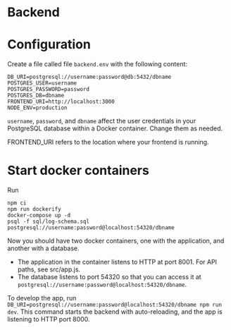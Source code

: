 # Backend

# Configuration

Create a file called file `backend.env` with the following content:

```
DB_URI=postgresql://username:password@db:5432/dbname
POSTGRES_USER=username
POSTGRES_PASSWORD=password
POSTGRES_DB=dbname
FRONTEND_URI=http://localhost:3000
NODE_ENV=production
```

`username`, `password`, and `dbname` affect the user credentials in your PostgreSQL database within a Docker container. Change them as needed.

FRONTEND_URI refers to the location where your frontend is running.

# Start docker containers

Run

```
npm ci
npm run dockerify
docker-compose up -d
psql -f sql/log-schema.sql postgresql://username:password@localhost:54320/dbname
```

Now you should have two docker containers, one with the application, and another with
a database.

* The application in the container listens to HTTP at port 8001. For API paths, see src/app.js.
* The database listens to port 54320 so that you can access it at `postgresql://username:password@localhost:54320/dbname`.

To develop the app, run `DB_URI=postgresql://username:password@localhost:54320/dbname npm run dev`. This command starts the backend with auto-reloading, and the app is listening to HTTP port 8000.
